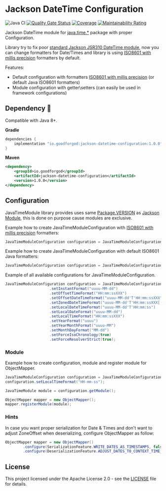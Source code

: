 # Jackson DateTime Configuration

![Java CI](https://github.com/GoodforGod/jackson-datetime-configuration/workflows/Java%20CI/badge.svg)
[![Quality Gate Status](https://sonarcloud.io/api/project_badges/measure?project=GoodforGod_jackson-datetime-configuration&metric=alert_status)](https://sonarcloud.io/dashboard?id=GoodforGod_jackson-datetime-configuration)
[![Coverage](https://sonarcloud.io/api/project_badges/measure?project=GoodforGod_jackson-datetime-configuration&metric=coverage)](https://sonarcloud.io/dashboard?id=GoodforGod_jackson-datetime-configuration)
[![Maintainability Rating](https://sonarcloud.io/api/project_badges/measure?project=GoodforGod_jackson-datetime-configuration&metric=sqale_rating)](https://sonarcloud.io/dashboard?id=GoodforGod_jackson-datetime-configuration)

Jackson DateTime module for [java.time.*](https://docs.oracle.com/en/java/javase/11/docs/api/java.base/java/time/package-summary.html) package with proper Configuration.

Library try to fix poor [standard Jackson JSR310 DateTime module](https://github.com/FasterXML/jackson-modules-java8/blob/2.14/datetime/src/main/java/com/fasterxml/jackson/datatype/jsr310/JavaTimeModule.java),
now you can change formatters for Date/Times
and library is using [ISO8601 with millis precision](https://goodforgod.dev/posts/2/) formatters by default.

Features:
- Default configuration with formatters [ISO8601 with millis precision](https://goodforgod.dev/posts/2/) (or default Java ISO8601 formatters)
- Module configuration with getter\setters (can easily be used in framework configurations)

## Dependency :rocket:

Compatible with Java 8+.

**Gradle**
```groovy
dependencies {
    implementation "io.goodforgod:jackson-datetime-configuration:1.0.0"
}
```

**Maven**
```xml
<dependency>
    <groupId>io.goodforgod</groupId>
    <artifactId>jackson-datetime-configuration</artifactId>
    <version>1.0.0</version>
</dependency>
```

## Configuration

JavaTimeModule library provides uses same [Package.VERSION](https://github.com/GoodforGod/jackson-datetime-configuration/blob/master/src/main/java/io/goodforgod/jackson/module/datetime/configuration/JavaTimeModule.java#L41)
as [Jackson Module](https://github.com/FasterXML/jackson-modules-java8/blob/2.14/datetime/src/main/java/com/fasterxml/jackson/datatype/jsr310/JavaTimeModule.java#L114), 
this is done on purpose cause modules are exclusive.

Example how to create JavaTimeModuleConfiguration with [ISO8601 with millis precision](https://goodforgod.dev/posts/2/) formatters:
```java
JavaTimeModuleConfiguration configuration = JavaTimeModuleConfiguration.ofISO();
```

Example how to create JavaTimeModuleConfiguration with default ISO8601 Java formatters:
```java
JavaTimeModuleConfiguration configuration = JavaTimeModuleConfiguration.ofJavaISO();
```

Example of all available configurations for JavaTimeModuleConfiguration.
```java
JavaTimeModuleConfiguration configuration = JavaTimeModuleConfiguration.ofISO()
                    .setInstantFormat("uuuu-MM-dd")                                 // Set Instant formatter
                    .setOffsetTimeFormat("HH:mm:ssXXX")                             // Set OffsetTime formatter
                    .setOffsetDateTimeFormat("uuuu-MM-dd'T'HH:mm:ssXXX")            // Set OffsetDateTime formatter
                    .setZonedDateTimeFormat("uuuu-MM-dd'T'HH:mm:ssXXX['['VV']']")   // Set ZonedDateTime formatter
                    .setLocalDateTimeFormat("uuuu-MM-dd'T'HH:mm:ss")                // Set LocalDateTime formatter
                    .setLocalDateFormat("uuuu-MM-dd")                               // Set LocalDate formatter
                    .setLocalTimeFormat("HH:mm:ssXXX")                              // Set LocalTime formatter
                    .setYearFormat("uuuu")                                          // Set Year formatter
                    .setYearMonthFormat("uuuu-MM")                                  // Set YearMonth formatter
                    .setMonthDayFormat("MM-dd")                                     // Set MonthDay formatter
                    .setForceIsoChronology(true)                                    // Forces IsoChronology for all formatters
                    .setForceResolverStrict(true);                                  // Forces ResolverStyle#STRICT for all formatters
```

### Module

Example how to create configuration, module and register module for ObjectMapper.

```java
JavaTimeModuleConfiguration configuration = JavaTimeModuleConfiguration.ofISO();
configuration.setLocalTimeFormat("HH-mm-ss");

JavaTimeModule module = configuration.getModule();

ObjectMapper mapper = new ObjectMapper();
mapper.registerModule(module);
```

### Hints

In case you want proper serialization for Date & Times and don't want to adjust ZoneOffset when deserializing, configure ObjectMapper as follow:
```java
ObjectMapper mapper = new ObjectMapper()
        .configure(SerializationFeature.WRITE_DATES_AS_TIMESTAMPS, false)               // Don't write dates as long
        .configure(DeserializationFeature.ADJUST_DATES_TO_CONTEXT_TIME_ZONE, false);    // Don't change ZoneOffset to local
```

## License

This project licensed under the Apache License 2.0 - see the [LICENSE](LICENSE) file for details.

